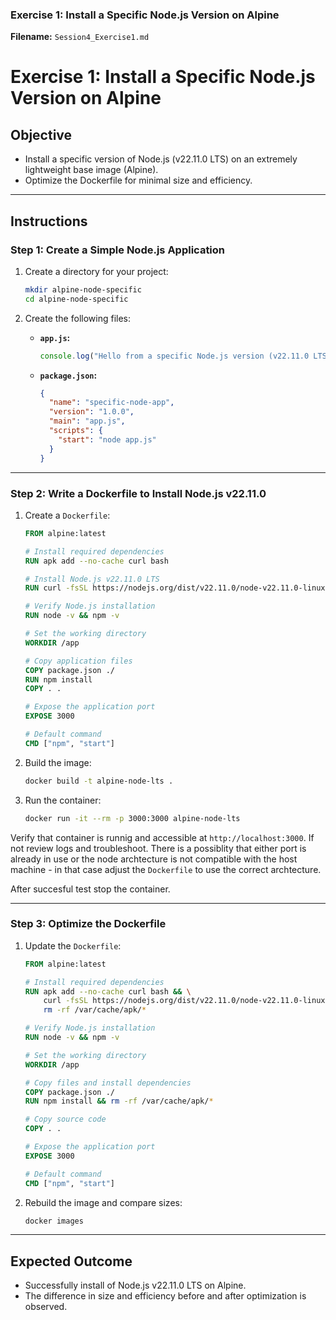 

### **Exercise 1: Install a Specific Node.js Version on Alpine**

**Filename:** `Session4_Exercise1.md`


# Exercise 1: Install a Specific Node.js Version on Alpine

## Objective
- Install a specific version of Node.js (v22.11.0 LTS) on an extremely lightweight base image (Alpine).
- Optimize the Dockerfile for minimal size and efficiency.

---

## Instructions

### Step 1: Create a Simple Node.js Application
1. Create a directory for your project:
   ```bash
   mkdir alpine-node-specific
   cd alpine-node-specific
   ```

2. Create the following files:
   - **`app.js`:**
     ```javascript
     console.log("Hello from a specific Node.js version (v22.11.0 LTS) running on Alpine!");
     ```
   - **`package.json`:**
     ```json
     {
       "name": "specific-node-app",
       "version": "1.0.0",
       "main": "app.js",
       "scripts": {
         "start": "node app.js"
       }
     }
     ```

---

### Step 2: Write a Dockerfile to Install Node.js v22.11.0
1. Create a `Dockerfile`:
   ```Dockerfile
   FROM alpine:latest

   # Install required dependencies
   RUN apk add --no-cache curl bash

   # Install Node.js v22.11.0 LTS
   RUN curl -fsSL https://nodejs.org/dist/v22.11.0/node-v22.11.0-linux-x64.tar.xz | tar -xJ -C /usr/local --strip-components=1

   # Verify Node.js installation
   RUN node -v && npm -v

   # Set the working directory
   WORKDIR /app

   # Copy application files
   COPY package.json ./
   RUN npm install
   COPY . .

   # Expose the application port
   EXPOSE 3000

   # Default command
   CMD ["npm", "start"]
   ```

2. Build the image:
   ```bash
   docker build -t alpine-node-lts .
   ```

3. Run the container:
   ```bash
   docker run -it --rm -p 3000:3000 alpine-node-lts
   ```

Verify that container is runnig and accessible at `http://localhost:3000`. If not review logs and troubleshoot. There is a possiblity that either port is already in use or the node archtecture is not compatible with the host machine - in that case adjust the `Dockerfile` to use the correct archtecture.

After succesful test stop the container.

---

### Step 3: Optimize the Dockerfile
1. Update the `Dockerfile`:
   ```Dockerfile
   FROM alpine:latest

   # Install required dependencies
   RUN apk add --no-cache curl bash && \
       curl -fsSL https://nodejs.org/dist/v22.11.0/node-v22.11.0-linux-x64.tar.xz | tar -xJ -C /usr/local --strip-components=1 && \
       rm -rf /var/cache/apk/*

   # Verify Node.js installation
   RUN node -v && npm -v

   # Set the working directory
   WORKDIR /app

   # Copy files and install dependencies
   COPY package.json ./
   RUN npm install && rm -rf /var/cache/apk/*

   # Copy source code
   COPY . .

   # Expose the application port
   EXPOSE 3000

   # Default command
   CMD ["npm", "start"]
   ```

2. Rebuild the image and compare sizes:
   ```bash
   docker images
   ```

---

## Expected Outcome
- Successfully install of Node.js v22.11.0 LTS on Alpine.
- The difference in size and efficiency before and after optimization is observed.


